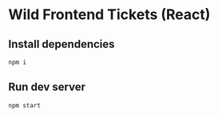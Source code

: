 # Wild Frontend Tickets (React)

## Install dependencies

```bash
npm i
```

## Run dev server

```bash
npm start
```
